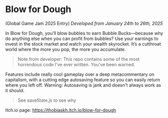 # Blow for Dough
(Global Game Jam 2025 Entry)
*Developed from January 24th to 26th, 2025*

In Blow for Dough, you’ll blow bubbles to earn Bubble Bucks—because why do anything else when you can profit from bubbles? Use your earnings to invest in the stock market and watch your wealth skyrocket. It’s a cutthroat world where the more you pop, the more you accumulate. 

> Note from developer: This repo contains some of the most horrendous code I've ever written. You've been warned.

Features include really cool gameplay over a deep metacommentary on capitalism, with a cutting edge autosaving feature so you can easily return where you left off.
Warning: Autosaving is jank and doesn't always work as it should. 
> See saveState.js to see why

Itch.io page: https://thobiaskh.itch.io/blow-for-dough
